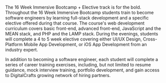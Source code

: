 The 16 Week Immersive Bootcamp + Elective track is for the bold. Throughout the 16 Week Immersive Bootcamp students train to become software engineers by learning full-stack development and a specific elective offered during that course. The course's web development curriculum covers basic front-end, advanced front-end, JavaScript and the MEAN stack, and PHP and the LAMP stack. During the evenings, students will complete a 4 to 5 week elective covering either UI/UX Design, Cross-Platform Mobile App Development, or iOS App Development from an industry expert.

In addition to becoming a software engineer, each student will complete a series of career training exercises, including, but not limited to resume guidance, mock interview training, portfolio development, and gain access to DigitalCrafts growing network of hiring partners.